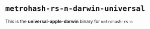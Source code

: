 # `metrohash-rs-n-darwin-universal`

This is the **universal-apple-darwin** binary for `metrohash-rs-n`
